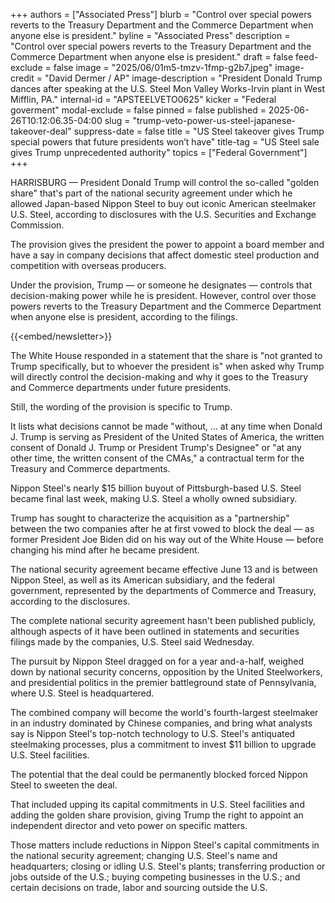 +++
authors = ["Associated Press"]
blurb = "Control over special powers reverts to the Treasury Department and the Commerce Department when anyone else is president."
byline = "Associated Press"
description = "Control over special powers reverts to the Treasury Department and the Commerce Department when anyone else is president."
draft = false
feed-exclude = false
image = "2025/06/01m5-tmzv-1fmp-g2b7.jpeg"
image-credit = "David Dermer / AP"
image-description = "President Donald Trump dances after speaking at the U.S. Steel Mon Valley Works-Irvin plant in West Mifflin, PA."
internal-id = "APSTEELVETO0625"
kicker = "Federal goverment"
modal-exclude = false
pinned = false
published = 2025-06-26T10:12:06.35-04:00
slug = "trump-veto-power-us-steel-japanese-takeover-deal"
suppress-date = false
title = "US Steel takeover gives Trump special powers that future presidents won’t have"
title-tag = "US Steel sale gives Trump unprecedented authority"
topics = ["Federal Government"]
+++

HARRISBURG — President Donald Trump will control the so-called &#34;golden share&#34; that&#39;s part of the national security agreement under which he allowed Japan-based Nippon Steel to buy out iconic American steelmaker U.S. Steel, according to disclosures with the U.S. Securities and Exchange Commission.

The provision gives the president the power to appoint a board member and have a say in company decisions that affect domestic steel production and competition with overseas producers.

Under the provision, Trump — or someone he designates — controls that decision-making power while he is president. However, control over those powers reverts to the Treasury Department and the Commerce Department when anyone else is president, according to the filings.

{{<embed/newsletter>}}

The White House responded in a statement that the share is &#34;not granted to Trump specifically, but to whoever the president is&#34; when asked why Trump will directly control the decision-making and why it goes to the Treasury and Commerce departments under future presidents.

Still, the wording of the provision is specific to Trump.

It lists what decisions cannot be made &#34;without, ... at any time when Donald J. Trump is serving as President of the United States of America, the written consent of Donald J. Trump or President Trump&#39;s Designee&#34; or &#34;at any other time, the written consent of the CMAs,&#34; a contractual term for the Treasury and Commerce departments.

Nippon Steel&#39;s nearly $15 billion buyout of Pittsburgh-based U.S. Steel became final last week, making U.S. Steel a wholly owned subsidiary.

Trump has sought to characterize the acquisition as a &#34;partnership&#34; between the two companies after he at first vowed to block the deal — as former President Joe Biden did on his way out of the White House — before changing his mind after he became president.

The national security agreement became effective June 13 and is between Nippon Steel, as well as its American subsidiary, and the federal government, represented by the departments of Commerce and Treasury, according to the disclosures.

The complete national security agreement hasn&#39;t been published publicly, although aspects of it have been outlined in statements and securities filings made by the companies, U.S. Steel said Wednesday.

The pursuit by Nippon Steel dragged on for a year and-a-half, weighed down by national security concerns, opposition by the United Steelworkers, and presidential politics in the premier battleground state of Pennsylvania, where U.S. Steel is headquartered.

The combined company will become the world&#39;s fourth-largest steelmaker in an industry dominated by Chinese companies, and bring what analysts say is Nippon Steel&#39;s top-notch technology to U.S. Steel&#39;s antiquated steelmaking processes, plus a commitment to invest $11 billion to upgrade U.S. Steel facilities.

The potential that the deal could be permanently blocked forced Nippon Steel to sweeten the deal.

That included upping its capital commitments in U.S. Steel facilities and adding the golden share provision, giving Trump the right to appoint an independent director and veto power on specific matters.

Those matters include reductions in Nippon Steel&#39;s capital commitments in the national security agreement; changing U.S. Steel&#39;s name and headquarters; closing or idling U.S. Steel&#39;s plants; transferring production or jobs outside of the U.S.; buying competing businesses in the U.S.; and certain decisions on trade, labor and sourcing outside the U.S.

